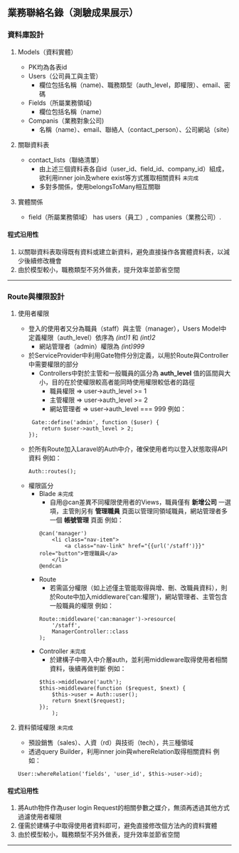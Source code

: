 ## 業務聯絡名錄（測驗成果展示）

### 資料庫設計
1. Models（資料實體）
    - PK均為各表id
    - Users（公司員工與主管）
        - 欄位包括名稱（name)、職務類型（auth_level，即權限）、email、密碼
    - Fields（所屬業務領域)
        - 欄位包括名稱（name）
    - Companis（業務對象公司)
        - 名稱（name）、email、聯絡人（contact_person）、公司網站（site）
    
1. 關聯資料表
    - contact_lists（聯絡清單）
        - 由上述三個資料表各自id（user_id、field_id、company_id）組成，欲利用inner join及where exist等方式獲取相關資料 `未完成`
        - 多對多關係，使用belongsToMany相互關聯

1. 實體關係
    - field（所屬業務領域） has users（員工）, companies（業務公司）. 


#### __程式沿用性__
1. 以關聯資料表取得既有資料或建立新資料，避免直接操作各實體資料表，以減少後續修改機會
2. 由於模型較小，職務類型不另外做表，提升效率並節省空間
* * *
### Route與權限設計
1. 使用者權限
    - 登入的使用者又分為職員（staff）與主管（manager），Users Model中定義權限（auth_level）依序為 _(int)1_ 和 _(int)2_
        - 網站管理者（admin）權限為 _(int)999_ 
    - 於ServiceProvider中利用Gate物件分別定義，以用於Route與Controller中需要權限的部分
        - Controllers中對於主管和一般職員的區分為 __auth_level__ 值的區間與大小，目的在於使權限較高者能同時使用權限較低者的路徑
            - 職員權限 => user->auth_level >= 1 
            - 主管權限 => user->auth_level >= 2 
            - 網站管理者 => user->auth_level === 999
        例如：
        ```
         Gate::define('admin', function ($user) {
            return $user->auth_level > 2;
        });
        ```
    - 於所有Route加入Laravel的Auth中介，確保使用者均以登入狀態取得API資料
        例如：
        ```
        Auth::routes();
        ```
    - 權限區分
        - Blade `未完成`
            - 自用@can差異不同權限使用者的Views，職員僅有 __新增公司__ 一選項，主管則另有 __管理職員__ 頁面以管理同領域職員，網站管理者多一個 __帳號管理__ 頁面 
            例如：
            ```
            @can('manager')
                <li class="nav-item">
                    <a class="nav-link" href="{{url('/staff')}}" role="button">管理職員</a>
                </li>
            @endcan
            ```
         - Route
            - 若需區分權限（如上述僅主管能取得與增、刪、改職員資料），則於Route中加入middleware('can:權限')，網站管理者、主管包含一般職員的權限
            例如：
            ```
            Route::middleware('can:manager')->resource(
                '/staff',
                ManagerController::class
            );
            ```
         - Controller `未完成`
            - 於建構子中帶入中介層auth，並利用middleware取得使用者相關資料，後續再做判斷
            例如：
            ```
            $this->middleware('auth');
            $this->middleware(function ($request, $next) {
                $this->user = Auth::user();
                return $next($request);
            });
                );
            ```

3. 資料領域權限 `未完成`
    - 預設銷售（sales）、人資（rd）與技術（tech），共三種領域
    - 透過query Builder，利用inner join與whereRelation取得相關資料
    例如：
    ```
    User::whereRelation('fields', 'user_id', $this->user->id);
    ```
    
#### __程式沿用性__
1. 將Auth物件作為user login Request的相關參數之媒介，無須再透過其他方式過濾使用者權限
2. 僅需於建構子中取得使用者資料即可，避免直接修改個方法內的資料實體
3. 由於模型較小，職務類型不另外做表，提升效率並節省空間
* * *
    


